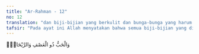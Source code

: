 ```yaml
---
title: "Ar-Rahman - 12"
no: 12
translation: "dan biji-bijian yang berkulit dan bunga-bunga yang harum baunya. "
tafsir: "Pada ayat ini Allah menyatakan bahwa semua biji-bijian yang dijadikan sebagai bahan makanan, seperti gandum, padi dan jelai mempunyai daun yang menutupi tandan-tandannya, begitu pula semua yang berbau harum dari tumbuh-tumbuhan."
---
```


وَالْحَبُّ ذُو الْعَصْفِ وَالرَّيْحَانُۚ  
